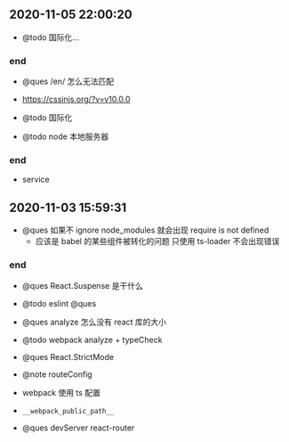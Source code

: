 ## 2020-11-05 22:00:20

-   @todo 国际化...

### end

-   @ques /en/ 怎么无法匹配

-   https://cssinjs.org/?v=v10.0.0

-   @todo 国际化
-   @todo node 本地服务器

### end

-   service

## 2020-11-03 15:59:31

-   @ques 如果不 ignore node_modules 就会出现 require is not defined
    -   应该是 babel 的某些组件被转化的问题 只使用 ts-loader 不会出现错误

### end

-   @ques React.Suspense 是干什么

-   @todo eslint @ques
-   @ques analyze 怎么没有 react 库的大小

-   @todo webpack analyze + typeCheck
-   @ques React.StrictMode
-   @note routeConfig
-   webpack 使用 ts 配置

-   `__webpack_public_path__`

-   @ques devServer react-router

